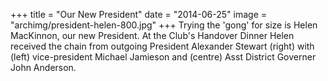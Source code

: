 +++
title = "Our New President"
date = "2014-06-25"
image = "archimg/president-helen-800.jpg"
+++
Trying the 'gong' for size is Helen MacKinnon, our new President. At the Club's Handover Dinner Helen received the chain from outgoing President Alexander Stewart (right) with (left) vice-president Michael Jamieson and (centre) Asst District Governer John Anderson.